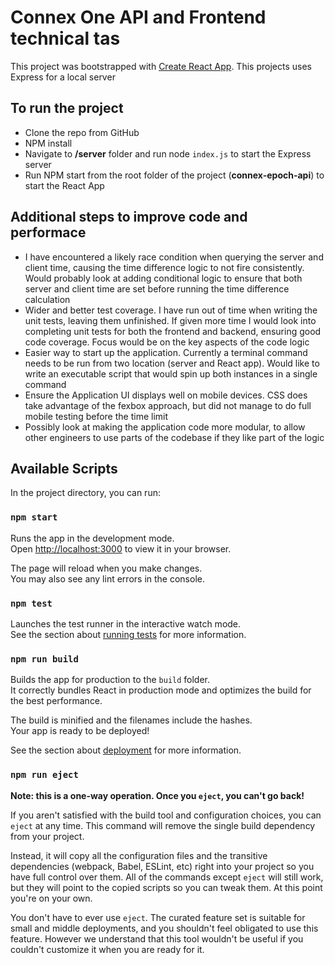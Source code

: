# Connex One API and Frontend technical tas

This project was bootstrapped with [Create React App](https://github.com/facebook/create-react-app).
This projects uses Express for a local server

## To run the project
- Clone the repo from GitHub
- NPM install
- Navigate to **/server** folder and run node `index.js` to start the Express server
- Run NPM start from the root folder of the project (**connex-epoch-api**) to start the React App


## Additional steps to improve code and performace
- I have encountered a likely race condition when querying the server and client time, causing the time difference logic to not fire consistently. Would probably look at adding conditional logic to ensure that both server and client time are set before running the time difference calculation
- Wider and better test coverage. I have run out of time when writing the unit tests, leaving them unfinished. If given more time I would look into completing unit tests for both the frontend and backend, ensuring good code coverage. Focus would be on the key aspects of the code logic
- Easier way to start up the application. Currently a terminal command needs to be run from two location (server and React app). Would like to write an executable script that would spin up both instances in a single command
- Ensure the Application UI displays well on mobile devices. CSS does take advantage of the fexbox approach, but did not manage to do full mobile testing before the time limit
- Possibly look at making the application code more modular, to allow other engineers to use parts of the codebase if they like part of the logic

## Available Scripts

In the project directory, you can run:

### `npm start`

Runs the app in the development mode.\
Open [http://localhost:3000](http://localhost:3000) to view it in your browser.

The page will reload when you make changes.\
You may also see any lint errors in the console.

### `npm test`

Launches the test runner in the interactive watch mode.\
See the section about [running tests](https://facebook.github.io/create-react-app/docs/running-tests) for more information.

### `npm run build`

Builds the app for production to the `build` folder.\
It correctly bundles React in production mode and optimizes the build for the best performance.

The build is minified and the filenames include the hashes.\
Your app is ready to be deployed!

See the section about [deployment](https://facebook.github.io/create-react-app/docs/deployment) for more information.

### `npm run eject`

**Note: this is a one-way operation. Once you `eject`, you can't go back!**

If you aren't satisfied with the build tool and configuration choices, you can `eject` at any time. This command will remove the single build dependency from your project.

Instead, it will copy all the configuration files and the transitive dependencies (webpack, Babel, ESLint, etc) right into your project so you have full control over them. All of the commands except `eject` will still work, but they will point to the copied scripts so you can tweak them. At this point you're on your own.

You don't have to ever use `eject`. The curated feature set is suitable for small and middle deployments, and you shouldn't feel obligated to use this feature. However we understand that this tool wouldn't be useful if you couldn't customize it when you are ready for it.


